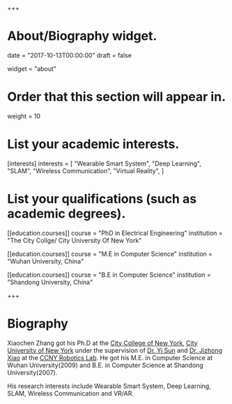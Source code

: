 +++
# About/Biography widget.

date = "2017-10-13T00:00:00"
draft = false

widget = "about"

# Order that this section will appear in.
weight = 10

# List your academic interests.
[interests]
  interests = [
    "Wearable Smart System",
    "Deep Learning",
    "SLAM",
"Wireless Communication",
"Virtual Reality",
  ]

# List your qualifications (such as academic degrees).
[[education.courses]]
  course = "PhD in Electrical Engineering"
  institution = "The City Collge/ City University Of New York"

[[education.courses]]
  course = "M.E in Computer Science"
  institution = "Wuhan University, China"

[[education.courses]]
  course = "B.E in Computer Science"
  institution = "Shandong University, China"
 
+++

# Biography
Xiaochen Zhang got his Ph.D at the [City College of New York](https://www.ccny.cuny.edu/), [City University of New York](http://www2.cuny.edu/) under the supervision of [Dr. Yi Sun](http://www.ccny.cuny.edu/profiles/Yi-Sun) and [Dr. Jizhong Xiao](http://www-ee.ccny.cuny.edu/www/web/jxiao/jxiao.html) at the [CCNY Robotics Lab](https://ccny-ros-pkg.github.io/). He got his M.E. in Computer Science at Wuhan University(2009) and B.E. in Computer Science at Shandong University(2007).


His research interests include Wearable Smart System, Deep Learning, SLAM, Wireless Communication and VR/AR.
